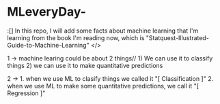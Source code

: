 # MLeveryDay-

:[] In this repo, I will add some facts about machine learning that I'm learning from the book I'm reading now, which
is "Statquest-Illustrated-Guide-to-Machine-Learning" </>

1 -> machine learing could be about 2 things//
            1) We can use it to classify things 
            2) we can use it to make quantitative predictions

2 -> 1. when we use ML to clasify things we called it "[ Classification ]"
     2. when we use ML to make some quantitative predictions, 
we call it "[ Regression ]"
